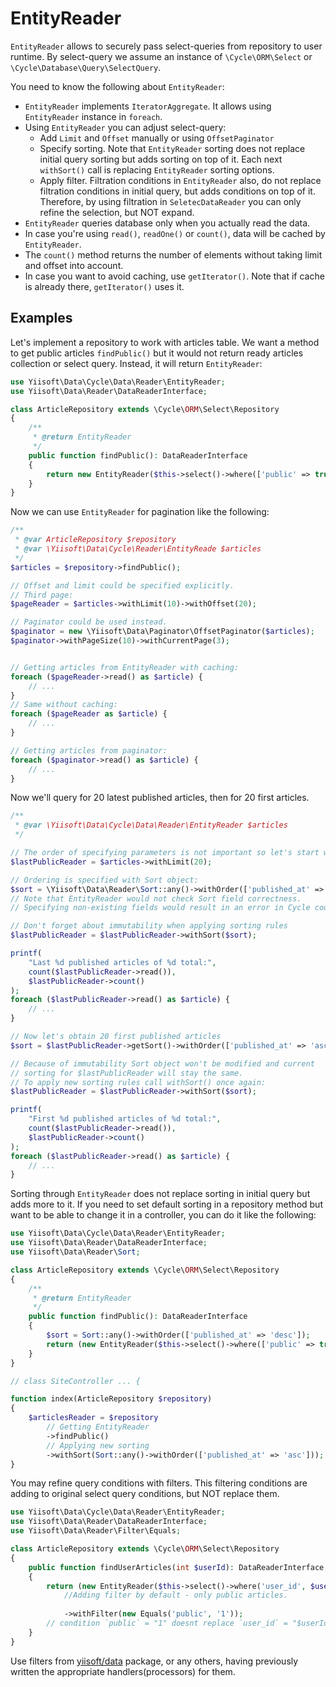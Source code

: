 # EntityReader

`EntityReader` allows to securely pass select-queries from repository to user runtime.
By select-query we assume an instance of `\Cycle\ORM\Select` or `\Cycle\Database\Query\SelectQuery`.

You need to know the following about `EntityReader`:

* `EntityReader` implements `IteratorAggregate`.
 It allows using `EntityReader` instance in `foreach`.
* Using `EntityReader` you can adjust select-query:
  - Add `Limit` and `Offset` manually or using `OffsetPaginator`
  - Specify sorting. Note that `EntityReader` sorting does
    not replace initial query sorting but adds sorting on top of it.
    Each next `withSort()` call is replacing `EntityReader` sorting options.
  - Apply filter. Filtration conditions in `EntityReader` also, do not replace filtration conditions
    in initial query, but adds conditions on top of it. Therefore, by using filtration in `SeletecDataReader`
    you can only refine the selection, but NOT expand.
* `EntityReader` queries database only when you actually read the data.
* In case you're using `read()`, `readOne()` or `count()`, data will be cached by `EntityReader`.
* The `count()` method returns the number of elements without taking limit and offset into account.
* In case you want to avoid caching, use `getIterator()`. Note that if cache is already there, `getIterator()`
  uses it.

## Examples

Let's implement a repository to work with articles table. We want a method to get public articles `findPublic()` but
it would not return ready articles collection or select query. Instead, it will return `EntityReader`:

```php
use Yiisoft\Data\Cycle\Data\Reader\EntityReader;
use Yiisoft\Data\Reader\DataReaderInterface;

class ArticleRepository extends \Cycle\ORM\Select\Repository
{
    /**
     * @return EntityReader
     */
    public function findPublic(): DataReaderInterface
    {
        return new EntityReader($this->select()->where(['public' => true]));
    }
}
```

Now we can use `EntityReader` for pagination like the following:

```php
/**
 * @var ArticleRepository $repository
 * @var \Yiisoft\Data\Cycle\Reader\EntityReade $articles
 */
$articles = $repository->findPublic();

// Offset and limit could be specified explicitly.
// Third page:
$pageReader = $articles->withLimit(10)->withOffset(20);

// Paginator could be used instead.
$paginator = new \Yiisoft\Data\Paginator\OffsetPaginator($articles);
$paginator->withPageSize(10)->withCurrentPage(3);


// Getting articles from EntityReader with caching:
foreach ($pageReader->read() as $article) {
    // ...
}
// Same without caching:
foreach ($pageReader as $article) {
    // ...
}

// Getting articles from paginator:
foreach ($paginator->read() as $article) {
    // ...
}
```

Now we'll query for 20 latest published articles, then for 20 first articles.

```php
/**
 * @var \Yiisoft\Data\Cycle\Data\Reader\EntityReader $articles
 */

// The order of specifying parameters is not important so let's start with limit
$lastPublicReader = $articles->withLimit(20);

// Ordering is specified with Sort object:
$sort = \Yiisoft\Data\Reader\Sort::any()->withOrder(['published_at' => 'desc']);
// Note that EntityReader would not check Sort field correctness.
// Specifying non-existing fields would result in an error in Cycle code

// Don't forget about immutability when applying sorting rules
$lastPublicReader = $lastPublicReader->withSort($sort);

printf(
    "Last %d published articles of %d total:",
    count($lastPublicReader->read()),
    $lastPublicReader->count()
);
foreach ($lastPublicReader->read() as $article) {
    // ...
}

// Now let's obtain 20 first published articles
$sort = $lastPublicReader->getSort()->withOrder(['published_at' => 'asc']);

// Because of immutability Sort object won't be modified and current 
// sorting for $lastPublicReader will stay the same.
// To apply new sorting rules call withSort() once again:
$lastPublicReader = $lastPublicReader->withSort($sort);

printf(
    "First %d published articles of %d total:",
    count($lastPublicReader->read()),
    $lastPublicReader->count()
);
foreach ($lastPublicReader->read() as $article) {
    // ...
}
```

Sorting through `EntityReader` does not replace sorting in initial query but adds more to it.
If you need to set default sorting in a repository method but want to be able to change it in a controller, you
can do it like the following:

```php
use Yiisoft\Data\Cycle\Data\Reader\EntityReader;
use Yiisoft\Data\Reader\DataReaderInterface;
use Yiisoft\Data\Reader\Sort;

class ArticleRepository extends \Cycle\ORM\Select\Repository
{
    /**
     * @return EntityReader
     */
    public function findPublic(): DataReaderInterface
    {
        $sort = Sort::any()->withOrder(['published_at' => 'desc']);
        return (new EntityReader($this->select()->where(['public' => true])))->withSort($sort);
    }
}

// class SiteController ... {

function index(ArticleRepository $repository)
{
    $articlesReader = $repository
        // Getting EntityReader
        ->findPublic()
        // Applying new sorting
        ->withSort(Sort::any()->withOrder(['published_at' => 'asc']));
}
```
You may refine query conditions with filters. This filtering conditions are adding to original select query conditions, but NOT replace them.

```php
use Yiisoft\Data\Cycle\Data\Reader\EntityReader;
use Yiisoft\Data\Reader\DataReaderInterface;
use Yiisoft\Data\Reader\Filter\Equals;

class ArticleRepository extends \Cycle\ORM\Select\Repository
{
    public function findUserArticles(int $userId): DataReaderInterface
    {
        return (new EntityReader($this->select()->where('user_id', $userId)))
            //Adding filter by default - only public articles.
            
            ->withFilter(new Equals('public', '1'));
        // condition `public` = "1" doesnt replace `user_id` = "$userId"
    }
}
```

Use filters from  [yiisoft/data](https://github.com/yiisoft/data) package, or any others, having previously written
the appropriate handlers(processors) for them. 

